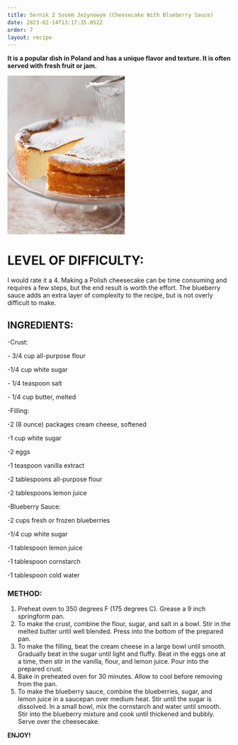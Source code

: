 ```yaml
---
title: Sernik Z Sosem Jeżynowym (Cheesecake With Blueberry Sauce)
date: 2023-02-14T13:17:35.052Z
order: 7
layout: recipe
---
```

**It is a popular dish in Poland and has a unique flavor and texture.  It is often served with fresh fruit or jam.**

![](../uploads/gggg.jpg "Sernik Z Sosem Jeżynowym ")

# **LEVEL OF DIFFICULTY:**

I would rate it a 4. Making a Polish cheesecake can be time consuming and requires a few steps, but the end result is worth the effort. The blueberry sauce adds an extra layer of complexity to the recipe, but is not overly difficult to make.

## **INGREDIENTS:**

\-Crust:

\- 3/4 cup all-purpose flour 

\-1/4 cup white sugar 

\- 1/4 teaspoon salt 

\- 1/4 cup butter, melted 

\-Filling: 

\-2 (8 ounce) packages cream cheese, softened 

\-1 cup white sugar 

\-2 eggs 

\-1 teaspoon vanilla extract 

\-2 tablespoons all-purpose flour 

\-2 tablespoons lemon juice 

\-Blueberry Sauce: 

\-2 cups fresh or frozen blueberries 

\-1/4 cup white sugar 

\-1 tablespoon lemon juice 

\-1 tablespoon cornstarch 

\-1 tablespoon cold water 

### **METHOD:**

1. Preheat oven to 350 degrees F (175 degrees C). Grease a 9 inch springform pan. 
2. To make the crust, combine the flour, sugar, and salt in a bowl. Stir in the melted butter until well blended. Press into the bottom of the prepared pan. 
3. To make the filling, beat the cream cheese in a large bowl until smooth. Gradually beat in the sugar until light and fluffy. Beat in the eggs one at a time, then stir in the vanilla, flour, and lemon juice. Pour into the prepared crust. 
4. Bake in preheated oven for 30 minutes. Allow to cool before removing from the pan. 
5. To make the blueberry sauce, combine the blueberries, sugar, and lemon juice in a saucepan over medium heat. Stir until the sugar is dissolved. In a small bowl, mix the cornstarch and water until smooth. Stir into the blueberry mixture and cook until thickened and bubbly. Serve over the cheesecake.

**ENJOY!**